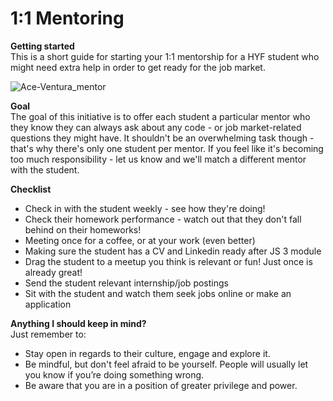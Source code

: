 # 1:1 Mentoring

**Getting started** <br>
This is a short guide for starting your 1:1 mentorship for a HYF student who might need extra help in order to get ready for the job market.

![Ace-Ventura_mentor](https://media.giphy.com/media/6ySFKd72MyV4Q/giphy.gif)

**Goal** <br>
The goal of this initiative is to offer each student a particular mentor who they know they can always ask about any code - or job market-related questions they might have. It shouldn't be an overwhelming task though - that's why there's only one student per mentor. If you feel like it's becoming too much responsibility - let us know and we'll match a different mentor with the student. 

**Checklist** <br>

- Check in with the student weekly - see how they're doing!
- Check their homework performance - watch out that they don't fall behind on their homeworks!
- Meeting once for a coffee, or at your work (even better)
- Making sure the student has a CV and Linkedin ready after JS 3 module
- Drag the student to a meetup you think is relevant or fun! Just once is already great!
- Send the student relevant internship/job postings
- Sit with the student and watch them seek jobs online or make an application

**Anything I should keep in mind?** <br>
Just remember to:<br>
- Stay open in regards to their culture, engage and explore it.
- Be mindful, but don't feel afraid to be yourself. People will usually let you know if you’re doing something wrong.
- Be aware that you are in a position of greater privilege and power.

